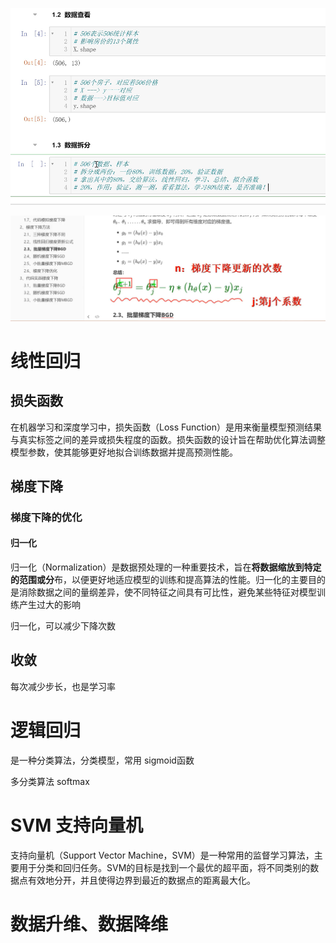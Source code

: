 ![image-20240218191850173](images/清华大学-人工智能/image-20240218191850173.png)





![image-20240219114708699](images/清华大学-人工智能/image-20240219114708699.png)

# 线性回归

## 损失函数

在机器学习和深度学习中，损失函数（Loss Function）是用来衡量模型预测结果与真实标签之间的差异或损失程度的函数。损失函数的设计旨在帮助优化算法调整模型参数，使其能够更好地拟合训练数据并提高预测性能。

## 梯度下降

### 梯度下降的优化

#### 归一化

归一化（Normalization）是数据预处理的一种重要技术，旨在**将数据缩放到特定的范围或分**布，以便更好地适应模型的训练和提高算法的性能。归一化的主要目的是消除数据之间的量纲差异，使不同特征之间具有可比性，避免某些特征对模型训练产生过大的影响

归一化，可以减少下降次数

## 收敛

每次减少步长，也是学习率

# 逻辑回归

是一种分类算法，分类模型，常用 sigmoid函数

多分类算法 softmax

# SVM 支持向量机

支持向量机（Support Vector Machine，SVM）是一种常用的监督学习算法，主要用于分类和回归任务。SVM的目标是找到一个最优的超平面，将不同类别的数据点有效地分开，并且使得边界到最近的数据点的距离最大化。

# 数据升维、数据降维